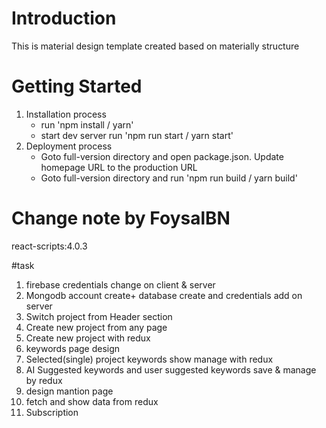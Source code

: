 # Introduction

This is material design template created based on materially structure

# Getting Started

1. Installation process
    - run 'npm install / yarn'
    - start dev server run 'npm run start / yarn start'
2. Deployment process
    - Goto full-version directory and open package.json. Update homepage URL to the production URL
    - Goto full-version directory and run 'npm run build / yarn build'

<!--  -->

# Change note by FoysalBN
react-scripts:4.0.3


#task
1. firebase credentials change on client & server
2. Mongodb account create+ database create and credentials add on server
3. Switch project from Header section
4. Create new project from any page
5. Create new project with redux
6. keywords page design
7. Selected(single) project keywords show manage with redux
71. AI Suggested keywords and user suggested keywords save & manage by redux 
8. design mantion page
9. fetch and show data from redux
10. Subscription

